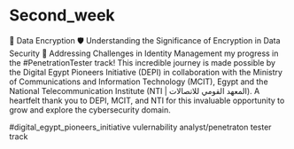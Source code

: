 # Second_week
🔐 Data Encryption 🛡️ Understanding the Significance of Encryption in Data Security 🧩 Addressing Challenges in Identity Management
my progress in the #PenetrationTester track!
This incredible journey is made possible by the Digital Egypt Pioneers Initiative (DEPI) in collaboration with the Ministry of Communications and Information Technology (MCIT), Egypt and the National Telecommunication Institute (NTI | المعهد القومي للاتصالات).
A heartfelt thank you to DEPI, MCIT, and NTI for this invaluable opportunity to grow and explore the cybersecurity domain.

#digital_egypt_pioneers_initiative
vulernability analyst/penetraton tester track
